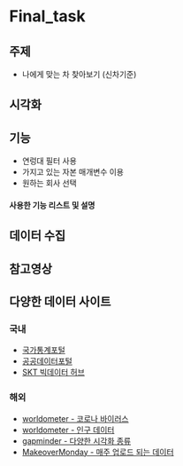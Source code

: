 # Final_task

## 주제
  - 나에게 맞는 차 찾아보기 (신차기준)
    

## 시각화


## 기능
  - 연렁대 필터 사용
  - 가지고 있는 자본 매개변수 이용
  - 원하는 회사 선택

#### 사용한 기능 리스트 및 설명


## 데이터 수집


## 참고영상

## 다양한 데이터 사이트
  ### 국내
  - [국가통계포털](http://kosis.kr/index/index.do)
  - [공공데이터포털](https://www.data.go.kr/)
  - [SKT 빅데이터 허브](https://www.bigdatahub.co.kr/index.do)
  ### 해외
  - [worldometer - 코로나 바이러스](https://www.worldometers.info/coronavirus/)
  - [worldometer - 인구 데이터](https://www.worldometers.info/world-population/)  
  - [gapminder - 다양한 시각화 종류](https://www.gapminder.org/tools/#$chart-type=bubbles)  
  - [MakeoverMonday - 매주 업로드 되는 데이터](https://www.makeovermonday.co.uk/data/)
